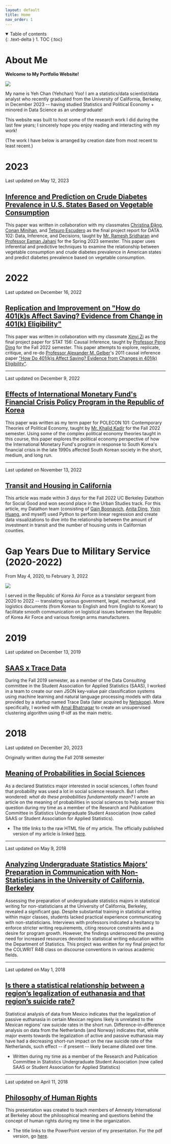 ```yaml
---
layout: default
title: Home
nav_order: 1
---
```


<details open markdown="block">
  <summary>
    Table of contents
  </summary>
  {: .text-delta }
1. TOC
{:toc}
</details>

# About Me

**Welcome to My Portfolio Website!**

<img src="yehchan_yoo_profile_pic.jpeg">

My name is Yeh Chan (Yehchan) Yoo! I am a statistics/data scientist/data analyst who recently graduated from the University of California, Berkeley, in December 2023 -- having studied Statistics and Political Economy + minored in Data Science as an undergraduate!

This website was built to host some of the research work I did during the last few years; I sincerely hope you enjoy reading and interacting with my work!

(The work I have below is arranged by creation date from most recent to least recent.)

# 2023

Last updated on May 12, 2023

## [Inference and Prediction on Crude Diabetes Prevalence in U.S. States Based on Vegetable Consumption](DATA_C102_Project_Final_Project_Submission__CD_TE_CM_YY___230512_.pdf)

This paper was written in collaboration with my classmates [Christina Đặng](https://www.linkedin.com/in/christina-%C4%91%E1%BA%B7ng/), [Conan Minihan](https://www.linkedin.com/in/conanminihan/), and [Tetsuro Escudero](https://www.linkedin.com/in/tetsuro-escudero-542a93219/) as the final project report for DATA 102: Data, Inference, and Decisions, taught by [Mr. Ramesh Sridharan](https://www.rameshvs.com/) and [Professor Eaman Jahani](https://eamanjahani.com/) for the Spring 2023 semester.  This paper uses inferential and predictive techniques to examine the relationship between vegetable consumption and crude diabetes prevalence in American states and predict diabetes prevalence based on vegetable consumption.

# 2022

Last updated on December 16, 2022

## [Replication and Improvement on "How do 401(k)s Affect Saving? Evidence from Change in 401(k) Eligibility"](group04_YY_XZ.pdf)

This paper was written in collaboration with my classmate [Xinyi Zi](https://www.linkedin.com/in/xinyi-zi/) as the final project paper for STAT 156: Causal Inference, taught by [Professor Peng Ding](https://statistics.berkeley.edu/people/peng-ding) for the Fall 2022 semester. This paper attempts to explore, replicate, critique, and re-do [Professor Alexander M. Gelber](https://gps.ucsd.edu/faculty-directory/alexander-gelber.html)'s 2011 causal inference paper ["How Do 401(k)s Affect Saving? Evidence from Changes in 401(k) Eligibility"](https://www.aeaweb.org/articles?id=10.1257/pol.3.4.103).

***

Last updated on December 9, 2022

## [Effects of International Monetary Fund's Financial Crisis Policy Program in the Republic of Korea](pe101_term_paper.pdf)

This paper was written as my term paper for POLECON 101: Contemporary Theories of Political Economy, taught by [Mr. Khalid Kadir](https://blumcenter.berkeley.edu/academics/gppminor/faculty/kadir/) for the Fall 2022 semester. Using some of the complex political economy theories taught in this course, this paper explores the political economy perspective of how the International Monetary Fund's program in response to South Korea's financial crisis in the late 1990s affected South Korean society in the short, medium, and long run.

***

Last updated on November 13, 2022

## [Transit and Housing in California](https://deepnote.com/@berkeley-datathon-fall-2022-project/Presentation-3aa74663-1377-4af5-9f38-92009ab3c36b) 

This article was made within 3 days for the Fall 2022 UC Berkeley Datathon for Social Good and won second place in the Urban Studies track. For this article, my Datathon team (consisting of [Gain Boonavich](https://www.linkedin.com/in/gainsira/), [Anita Ding](https://www.linkedin.com/in/anita-ding-530238225/), [Yixin Huang](https://www.linkedin.com/in/yixin-huang-91b7781aa/), and myself) used Python to perform linear regression and create data visualizations to dive into the relationship between the amount of investment in transit and the number of housing units in Californian counties.

# Gap Years Due to Military Service (2020-2022)

From May 4, 2020, to February 3, 2022

<img src="rokaf_flag.svg">

I served in the Republic of Korea Air Force as a translator sergeant from 2020 to 2022 -- translating various government, legal, mechanical, and logistics documents (from Korean to English and from English to Korean) to facilitate smooth communication on logistical issues between the Republic of Korea Air Force and various foreign arms manufacturers.

# 2019

Last updated on December 13, 2019

## [SAAS x Trace Data](https://docs.google.com/presentation/d/12Q5RciThBbhEOnpQ-6ASKT7Fe_ZnnH4NoDMHMqB73cE/edit?usp=sharing)

During the Fall 2019 semester, as a member of the Data Consulting committee in the Student Association for Applied Statistics (SAAS), I worked in a team to create our own JSON key-value pair classification systems using machine learning and natural language processing models with data provided by a startup named Trace Data (later acquired by [Netskope](https://www.netskope.com/)). More specifically, I worked with [Amal Bhatnagar](https://www.linkedin.com/in/amal-bhatnagar/) to create an unsupervised clustering algorithm using tf-idf as the main metric.

# 2018

Last updated on December 20, 2023

Originally written during the Fall 2018 semester

## [Meaning of Probabilities in Social Sciences](/susa_research_yy_fall_2018.html)

As a declared Statistics major interested in social sciences, I often found that probability was used a lot in social science research. But I often wondered: *what do these probabilities fundamentally mean?* I wrote an article on the meaning of probabilities in social sciences to help answer this question during my time as a member of the Research and Publication Committee in Statistics Undergraduate Student Association (now called SAAS or Student Association for Applied Statistics).

- The title links to the raw HTML file of my article. The officially published version of my article is linked [here](https://saas.berkeley.edu/rp/meaning-of-probabilities-in-social-sciences).

***

Last updated on May 9, 2018

## [Analyzing Undergraduate Statistics Majors’ Preparation in Communication with Non-Statisticians in the University of California, Berkeley](/statistics_communication_paper/Yoo_Yehchan_Spring2018_CompleteResearchPaper.pdf)

Assessing the preparation of undergraduate statistics majors in statistical writing for non-statisticians at the University of California, Berkeley, revealed a significant gap. Despite substantial training in statistical writing within major classes, students lacked practical experience communicating with non-statisticians. Interviews with professors indicated a hesitancy to enforce stricter writing requirements, citing resource constraints and a desire for program growth. However, the findings underscored the pressing need for increased resources devoted to statistical writing education within the Department of Statistics. This project was written for my final project for the COLWRIT R4B class on discourse conventions in various academic fields.

***

Last updated on May 1, 2018

## [Is there a statistical relationship between a region’s legalization of euthanasia and that region’s suicide rate?](https://saas.berkeley.edu/rp/suicide)

Statistical analysis of data from Mexico indicates that the legalization of passive euthanasia in certain Mexican regions likely is unrelated to the Mexican regions’ raw suicide rates in the short run. Difference-in-difference analysis on data from the Netherlands (and Norway) indicates that, while major events towards the legalization of active and passive euthanasia may have had a decreasing short-run impact on the raw suicide rate of the Netherlands, such effect -- if present -- likely became diluted over time.

- Written during my time as a member of the Research and Publication Committee in Statistics Undergraduate Student Association (now called SAAS or Student Association for Applied Statistics)

***

Last updated on April 11, 2018

## [Philosophy of Human Rights](/philosophy_of_human_rights/philosophy_of_human_rights.pptx)

This presentation was created to teach members of Amnesty International at Berkeley about the philosophical meaning and questions behind the concept of human rights during my time in the organization.

- The title links to the PowerPoint version of my presentation. For the pdf version, go [here](/philosophy_of_human_rights/philosophy_of_human_rights.pdf).
